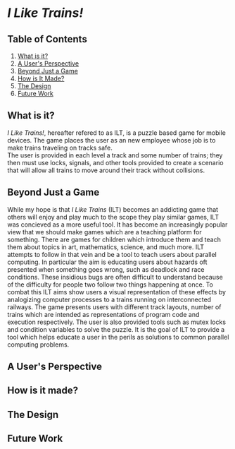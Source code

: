 # *I Like Trains!*

## Table of Contents
1. [What is it?](#what-is-it)
2. [A User's Perspective](#a-users-perspective)
3. [Beyond Just a Game](#beyond-just-a-game)
4. [How is It Made?](#how-is-it-made)
5. [The Design](#the-design)
6. [Future Work](#future-work)

## What is it?

*I Like Trains!*, hereafter refered to as ILT, is a puzzle based game for mobile devices. 
The game places the user as an new employee whose job is to make trains traveling on tracks safe.  
The user is provided in each level a track and some number of trains; they then must use locks, signals, and other
tools provided to create a scenario that will allow all trains to move around their track without collisions.

## Beyond Just a Game

While my hope is that *I Like Trains* (ILT) becomes an addicting game that others will enjoy and play much to the scope they
play similar games, ILT was concieved as a more useful tool. It has become an increasingly popular view that we should make
games which are a teaching platform for something.  There are games for children which introduce them and teach them about
topics in art, mathematics, science, and much more.  ILT attempts to follow in that vein and be a tool to teach users about
parallel computing.  In particular the aim is educating users about hazards oft presented when something goes wrong, such as 
deadlock and race conditions. These insidious bugs are often difficult to understand because of the difficulty for people two
follow two things happening at once. To combat this ILT aims show users a visual representation of these effects by analogizing 
computer processes to a trains running on interconnected railways. The game presents users with different track layouts, number 
of trains which are intended as representations of program code and execution respectively.  The user is also provided tools 
such as mutex locks and condition variables to solve the puzzle. It is the goal of ILT to provide a tool which helps educate 
a user in the perils as solutions to common parallel computing problems.

## A User's Perspective



## How is it made?

## The Design

## Future Work

